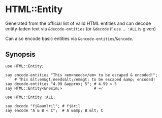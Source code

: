 # HTML::Entity

Generated from the official list of valid HTML entities and can decode
entity-laden text via `&decode-entities` (or `&decode` if `use … :ALL` is given)

Can also encode basic entities via `&encode-entities`/`&encode`.

## Synopsis

    use HTML::Entity;
    
    say encode-entities "This <em>needs</em> to be escaped & encoded!";
        # This &lt;em&gt;needs&lt;/em&gt; to be escaped &amp; encoded!
    say decode-entities "4.99 &approx; 5"; # 4.99 ≈ 5
    say HTML::Entity<&nesim;>              # ≂̸

    use HTML::Entity :ALL;
    
    say decode "fj&aumlril"; # fjäril
    say encode "A & B < C";  # A &amp; B &lt; C
